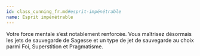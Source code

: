 ```yaml
---
id: class_cunning_fr.md#esprit-impénétrable
name: Esprit impénétrable
---
```


Votre force mentale s’est notablement renforcée. Vous maîtrisez désormais les jets de sauvegarde de Sagesse et un type de jet de sauvegarde au choix parmi Foi, Superstition et Pragmatisme.

